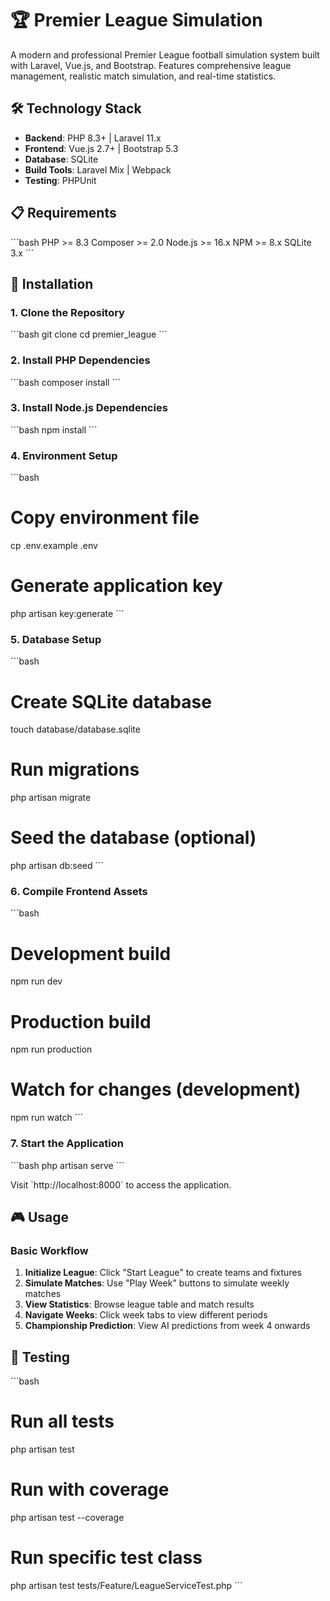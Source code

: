# 🏆 Premier League Simulation

A modern and professional Premier League football simulation system built with Laravel, Vue.js, and Bootstrap. Features comprehensive league management, realistic match simulation, and real-time statistics.

## 🛠️ Technology Stack

- **Backend**: PHP 8.3+ | Laravel 11.x
- **Frontend**: Vue.js 2.7+ | Bootstrap 5.3
- **Database**: SQLite
- **Build Tools**: Laravel Mix | Webpack
- **Testing**: PHPUnit

## 📋 Requirements

\`\`\`bash
PHP >= 8.3
Composer >= 2.0
Node.js >= 16.x
NPM >= 8.x
SQLite 3.x
\`\`\`

## 🚀 Installation

### 1. Clone the Repository
\`\`\`bash
git clone <repository-url>
cd premier_league
\`\`\`

### 2. Install PHP Dependencies
\`\`\`bash
composer install
\`\`\`

### 3. Install Node.js Dependencies
\`\`\`bash
npm install
\`\`\`

### 4. Environment Setup
\`\`\`bash
# Copy environment file
cp .env.example .env

# Generate application key
php artisan key:generate
\`\`\`

### 5. Database Setup
\`\`\`bash
# Create SQLite database
touch database/database.sqlite

# Run migrations
php artisan migrate

# Seed the database (optional)
php artisan db:seed
\`\`\`

### 6. Compile Frontend Assets
\`\`\`bash
# Development build
npm run dev

# Production build
npm run production

# Watch for changes (development)
npm run watch
\`\`\`

### 7. Start the Application
\`\`\`bash
php artisan serve
\`\`\`

Visit \`http://localhost:8000\` to access the application.

## 🎮 Usage

### Basic Workflow
1. **Initialize League**: Click "Start League" to create teams and fixtures
2. **Simulate Matches**: Use "Play Week" buttons to simulate weekly matches
3. **View Statistics**: Browse league table and match results
4. **Navigate Weeks**: Click week tabs to view different periods
5. **Championship Prediction**: View AI predictions from week 4 onwards

## 🧪 Testing

\`\`\`bash
# Run all tests
php artisan test

# Run with coverage
php artisan test --coverage

# Run specific test class
php artisan test tests/Feature/LeagueServiceTest.php
\`\`\`
